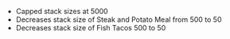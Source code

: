 - Capped stack sizes at 5000
- Decreases stack size of Steak and Potato Meal from 500 to 50
- Decreases stack size of Fish Tacos 500 to 50
